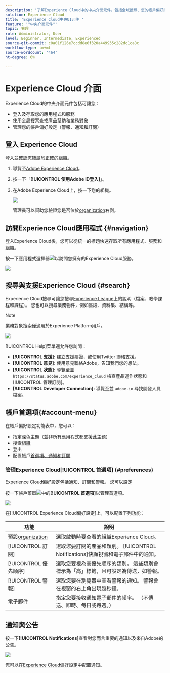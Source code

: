 ```yaml
---
description: '了解Experience Cloud中的中央介面元件，包括全域搜尋、您的帳戶偏好設定、如何導覽介面及取得說明。 '
solution: Experience Cloud
title: 'Experience Cloud中央UI元件 '
feature: '"中央介面元件"'
topic: 管理
role: Administrator, User
level: Beginner, Intermediate, Experienced
source-git-commit: c0a01f126e7ccdd8e6f320a449935c282dc1ca8c
workflow-type: tm+mt
source-wordcount: '464'
ht-degree: 6%

---
```


# Experience Cloud 介面

Experience Cloud的中央介面元件包括可讓您：

* 登入及存取您的應用程式和服務
* 使用全局搜索查找產品幫助和業務對象
* 管理您的帳戶偏好設定（警報、通知和訂閱）

## 登入 Experience Cloud

登入並確認您隸屬於正確的[組織](admin-getting-started/organizations.md)。

1. 導覽至[Adobe Experience Cloud](https://experiencecloud.adobe.com/exc-content/login.html)。
1. 按一下「**[!UICONTROL 使用Adobe ID登入]**」。
1. 在Adobe Experience Cloud上，按一下您的組織。

   ![](assets/organizations-menu.png)

   管理員可以幫助您驗證您是否位於[organization](admin-getting-started/organizations.md)右側。

## 訪問Experience Cloud應用程式 {#navigation}

登入Experience Cloud後，您可以從統一的標題快速存取所有應用程式、服務和組織。

按一下應用程式選擇器![](assets/menu-icon.png)以訪問您擁有的Experience Cloud服務。

![](assets/platform-core-services.png)

## 搜尋與支援Experience Cloud {#search}

Experience Cloud搜尋可讓您搜尋[Experience League](https://experienceleague.adobe.com/?lang=zh-Hant/#home)上的說明（檔案、教學課程和課程）。 您也可以搜尋業務物件，例如區段、資料集、結構等。

>[!NOTE]
>
>業務對象搜索僅適用於Experience Platform用戶。

![](assets/search-menu.png)

[!UICONTROL Help]菜單還允許您訪問：

* **[!UICONTROL 支援]:** 建立支援票證，或使用Twitter  聯絡支援。
* **[!UICONTROL 意見]:** 使用意見聯絡Adobe，告知我們您的想法。
* **[!UICONTROL 狀態]:** 導覽至並 `https://status.adobe.com/experience_cloud` 檢查產品運作狀態和 [!UICONTROL 管理訂閱]。
* **[!UICONTROL Developer Connection]:** 導覽至並 `adobe.io` 尋找開發人員檔案。

## 帳戶首選項{#account-menu}

在帳戶偏好設定功能表中，您可以：

* 指定深色主題（並非所有應用程式都支援此主題）
* 搜索[組織](admin-getting-started/organizations.md)
* 登出
* 配置帳戶[首選項、通知和訂閱](#preferences)

### 管理Experience Cloud[!UICONTROL 首選項] {#preferences}

Experience Cloud偏好設定包括通知、訂閱和警報。 您可以設定

按一下帳戶菜單![](assets/preferences-icon-sm.png)中的&#x200B;**[!UICONTROL 首選項]**&#x200B;以管理首選項。

![](assets/preferences-page.png)

在[!UICONTROL Experience Cloud偏好設定]上，可以配置下列功能：

| 功能 | 說明 |
|--- |--- |
| 預設[organization](admin-getting-started/organizations.md) | 選取啟動時要查看的組織Experience Cloud。 |
| [!UICONTROL 訂閱] | 選取您要訂閱的產品和類別。 [!UICONTROL Notifications]快顯視窗和電子郵件中的通知。 |
| [!UICONTROL 優先順序] | 選取您要視為高優先順序的類別。 這些類別會標示為「高」標籤，且可設定為傳送，如警報。 |
| [!UICONTROL 警報] | 選取您要在瀏覽器中查看警報的通知。 警報會在視窗的右上角出現幾秒鐘。 |
| 電子郵件 | 指定您要接收通知電子郵件的頻率。 （不傳送、即時、每日或每週。） |

## 通知與公告

按一下&#x200B;**[!UICONTROL Notifications]**&#x200B;查看對您而言重要的通知以及來自Adobe的公告。

![](assets/notifications-menu-small.png)

您可以在[Experience Cloud偏好設定](#preferences)中配置通知。
